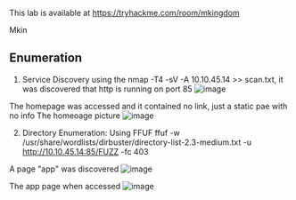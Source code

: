 This lab is available at https://tryhackme.com/room/mkingdom

Mkin


## Enumeration
1. Service Discovery
using the nmap -T4 -sV -A 10.10.45.14 >> scan.txt, it was discovered that http is running on port 85
![image](https://github.com/user-attachments/assets/23e0edc2-675d-48b8-942b-8ceea1375b36)

The homepage was accessed and it contained no link, just a static pae with no info
The homeoage picture
![image](https://github.com/user-attachments/assets/5d33b405-1661-4c76-a586-4fb6b4fb319c)

2. Directory Enumeration: 
Using FFUF
ffuf -w /usr/share/wordlists/dirbuster/directory-list-2.3-medium.txt -u http://10.10.45.14:85/FUZZ -fc 403

A page "app" was discovered 
![image](https://github.com/user-attachments/assets/a283822e-302f-4479-99b1-376969e462c6)


The app page when accessed 
![image](https://github.com/user-attachments/assets/5c9b7986-0359-45cd-b575-f20ac83d21f9)
